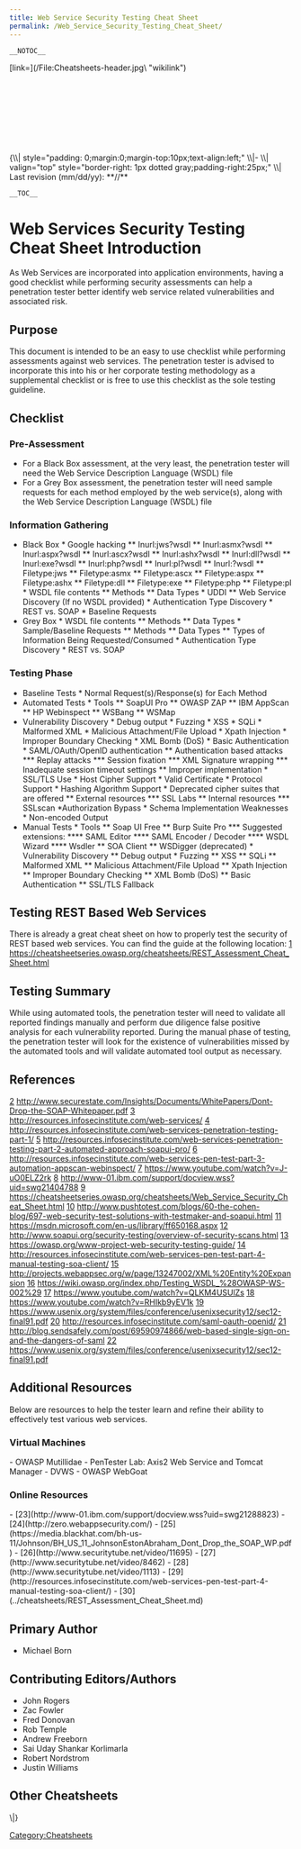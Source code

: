 ```yaml
---
title: Web Service Security Testing Cheat Sheet
permalink: /Web_Service_Security_Testing_Cheat_Sheet/
---
```


`__NOTOC__`

<div style="width:100%;height:160px;border:0,margin:0;overflow: hidden;">
[link=](/File:Cheatsheets-header.jpg\ "wikilink")

</div>
{\\| style="padding: 0;margin:0;margin-top:10px;text-align:left;" \\|- \\| valign="top" style="border-right: 1px dotted gray;padding-right:25px;" \\|
Last revision (mm/dd/yy): **//**

`__TOC__`

Web Services Security Testing Cheat Sheet Introduction
======================================================

As Web Services are incorporated into application environments, having a good checklist while performing security assessments can help a penetration tester better identify web service related vulnerabilities and associated risk.

Purpose
-------

This document is intended to be an easy to use checklist while performing assessments against web services. The penetration tester is advised to incorporate this into his or her corporate testing methodology as a supplemental checklist or is free to use this checklist as the sole testing guideline.

Checklist
---------

### Pre-Assessment

-   For a Black Box assessment, at the very least, the penetration tester will need the Web Service Description Language (WSDL) file
-   For a Grey Box assessment, the penetration tester will need sample requests for each method employed by the web service(s), along with the Web Service Description Language (WSDL) file

### Information Gathering

-   Black Box
    \* Google hacking
    \*\* Inurl:jws?wsdl
    \*\* Inurl:asmx?wsdl
    \*\* Inurl:aspx?wsdl
    \*\* Inurl:ascx?wsdl
    \*\* Inurl:ashx?wsdl
    \*\* Inurl:dll?wsdl
    \*\* Inurl:exe?wsdl
    \*\* Inurl:php?wsdl
    \*\* Inurl:pl?wsdl
    \*\* Inurl:?wsdl
    \*\* Filetype:jws
    \*\* Filetype:asmx
    \*\* Filetype:ascx
    \*\* Filetype:aspx
    \*\* Filetype:ashx
    \*\* Filetype:dll
    \*\* Filetype:exe
    \*\* Filetype:php
    \*\* Filetype:pl
    \* WSDL file contents
    \*\* Methods
    \*\* Data Types
    \* UDDI
    \*\* Web Service Discovery (If no WSDL provided)
    \* Authentication Type Discovery
    \* REST vs. SOAP
    \* Baseline Requests
-   Grey Box
    \* WSDL file contents
    \*\* Methods
    \*\* Data Types
    \* Sample/Baseline Requests
    \*\* Methods
    \*\* Data Types
    \*\* Types of Information Being Requested/Consumed
    \* Authentication Type Discovery
    \* REST vs. SOAP

### Testing Phase

-   Baseline Tests
    \* Normal Request(s)/Response(s) for Each Method
-   Automated Tests
    \* Tools
    \*\* SoapUI Pro
    \*\* OWASP ZAP
    \*\* IBM AppScan
    \*\* HP Webinspect
    \*\* WSBang
    \*\* WSMap
-   Vulnerability Discovery
    \* Debug output
    \* Fuzzing
    \* XSS
    \* SQLi
    \* Malformed XML
    \* Malicious Attachment/File Upload
    \* Xpath Injection
    \* Improper Boundary Checking
    \* XML Bomb (DoS)
    \* Basic Authentication
    \* SAML/OAuth/OpenID authentication
    \*\* Authentication based attacks
    \*\*\* Replay attacks
    \*\*\* Session fixation
    \*\*\* XML Signature wrapping
    \*\*\* Inadequate session timeout settings
    \*\* Improper implementation
    \* SSL/TLS Use
    \* Host Cipher Support
    \* Valid Certificate
    \* Protocol Support
    \* Hashing Algorithm Support
    \* Deprecated cipher suites that are offered
    \*\* External resources
    \*\*\* SSL Labs
    \*\* Internal resources
    \*\*\* SSLscan
    \*Authorization Bypass
    \* Schema Implementation Weaknesses
    \* Non-encoded Output
-   Manual Tests
    \* Tools
    \*\* Soap UI Free
    \*\* Burp Suite Pro
    \*\*\* Suggested extensions:
    \*\*\*\* SAML Editor
    \*\*\*\* SAML Encoder / Decoder
    \*\*\*\* WSDL Wizard
    \*\*\*\* Wsdler
    \*\* SOA Client
    \*\* WSDigger (deprecated)
    \* Vulnerability Discovery
    \*\* Debug output
    \* Fuzzing
    \*\* XSS
    \*\* SQLi
    \*\* Malformed XML
    \*\* Malicious Attachment/File Upload
    \*\* Xpath Injection
    \*\* Improper Boundary Checking
    \*\* XML Bomb (DoS)
    \*\* Basic Authentication
    \*\* SSL/TLS Fallback

Testing REST Based Web Services
-------------------------------

There is already a great cheat sheet on how to properly test the security of REST based web services. You can find the guide at the following location:
[1](../cheatsheets/REST_Assessment_Cheat_Sheet.md) <https://cheatsheetseries.owasp.org/cheatsheets/REST_Assessment_Cheat_Sheet.html>

Testing Summary
---------------

While using automated tools, the penetration tester will need to validate all reported findings manually and perform due diligence false positive analysis for each vulnerability reported. During the manual phase of testing, the penetration tester will look for the existence of vulnerabilities missed by the automated tools and will validate automated tool output as necessary.

References
----------

[2](http://www.securestate.com/Insights/Documents/WhitePapers/Dont-Drop-the-SOAP-Whitepaper.pdf) <http://www.securestate.com/Insights/Documents/WhitePapers/Dont-Drop-the-SOAP-Whitepaper.pdf>
[3](http://resources.infosecinstitute.com/web-services/) <http://resources.infosecinstitute.com/web-services/>
[4](http://resources.infosecinstitute.com/web-services-penetration-testing-part-1/) <http://resources.infosecinstitute.com/web-services-penetration-testing-part-1/>
[5](http://resources.infosecinstitute.com/web-services-penetration-testing-part-2-automated-approach-soapui-pro/) <http://resources.infosecinstitute.com/web-services-penetration-testing-part-2-automated-approach-soapui-pro/>
[6](http://resources.infosecinstitute.com/web-services-pen-test-part-3-automation-appscan-webinspect/) <http://resources.infosecinstitute.com/web-services-pen-test-part-3-automation-appscan-webinspect/>
[7](https://www.youtube.com/watch?v=J-uO0ELZ2rk) <https://www.youtube.com/watch?v=J-uO0ELZ2rk>
[8](http://www-01.ibm.com/support/docview.wss?uid=swg21404788) <http://www-01.ibm.com/support/docview.wss?uid=swg21404788>
[9](https://cheatsheetseries.owasp.org/cheatsheets/Web_Service_Security_Cheat_Sheet.html) <https://cheatsheetseries.owasp.org/cheatsheets/Web_Service_Security_Cheat_Sheet.html>
[10](http://www.pushtotest.com/blogs/60-the-cohen-blog/697-web-security-test-solutions-with-testmaker-and-soapui.html) <http://www.pushtotest.com/blogs/60-the-cohen-blog/697-web-security-test-solutions-with-testmaker-and-soapui.html>
[11](https://msdn.microsoft.com/en-us/library/ff650168.aspx) <https://msdn.microsoft.com/en-us/library/ff650168.aspx>
[12](http://www.soapui.org/security-testing/overview-of-security-scans.html) <http://www.soapui.org/security-testing/overview-of-security-scans.html>
[13](https://owasp.org/www-project-web-security-testing-guide/) <https://owasp.org/www-project-web-security-testing-guide/>
[14](http://resources.infosecinstitute.com/web-services-pen-test-part-4-manual-testing-soa-client/) <http://resources.infosecinstitute.com/web-services-pen-test-part-4-manual-testing-soa-client/>
[15](http://projects.webappsec.org/w/page/13247002/XML%20Entity%20Expansion) <http://projects.webappsec.org/w/page/13247002/XML%20Entity%20Expansion>
[16](https://wiki.owasp.org/index.php/Testing_WSDL_%28OWASP-WS-002%29) <https://wiki.owasp.org/index.php/Testing_WSDL_%28OWASP-WS-002%29>
[17](https://www.youtube.com/watch?v=QLKM4USUlZs) <https://www.youtube.com/watch?v=QLKM4USUlZs>
[18](https://www.youtube.com/watch?v=RHIkb9yEV1k) <https://www.youtube.com/watch?v=RHIkb9yEV1k>
[19](https://www.usenix.org/system/files/conference/usenixsecurity12/sec12-final91.pdf) <https://www.usenix.org/system/files/conference/usenixsecurity12/sec12-final91.pdf>
[20](http://resources.infosecinstitute.com/saml-oauth-openid/) <http://resources.infosecinstitute.com/saml-oauth-openid/>
[21](http://blog.sendsafely.com/post/69590974866/web-based-single-sign-on-and-the-dangers-of-saml) <http://blog.sendsafely.com/post/69590974866/web-based-single-sign-on-and-the-dangers-of-saml>
[22](https://www.usenix.org/system/files/conference/usenixsecurity12/sec12-final91.pdf) <https://www.usenix.org/system/files/conference/usenixsecurity12/sec12-final91.pdf>

Additional Resources
--------------------

Below are resources to help the tester learn and refine their ability to effectively test various web services.

<h3>
Virtual Machines

</h3>
-   OWASP Mutillidae
-   PenTester Lab: Axis2 Web Service and Tomcat Manager
-   DVWS
-   OWASP WebGoat

<h3>
Online Resources

</h3>
-   [23](http://www-01.ibm.com/support/docview.wss?uid=swg21288823) <http://www-01.ibm.com/support/docview.wss?uid=swg21288823>
-   [24](http://zero.webappsecurity.com/) <http://zero.webappsecurity.com/>
-   [25](https://media.blackhat.com/bh-us-11/Johnson/BH_US_11_JohnsonEstonAbraham_Dont_Drop_the_SOAP_WP.pdf) <https://media.blackhat.com/bh-us-11/Johnson/BH_US_11_JohnsonEstonAbraham_Dont_Drop_the_SOAP_WP.pdf>
-   [26](http://www.securitytube.net/video/11695) <http://www.securitytube.net/video/11695>
-   [27](http://www.securitytube.net/video/8462) <http://www.securitytube.net/video/8462>
-   [28](http://www.securitytube.net/video/1113) <http://www.securitytube.net/video/1113>
-   [29](http://resources.infosecinstitute.com/web-services-pen-test-part-4-manual-testing-soa-client/) <http://resources.infosecinstitute.com/web-services-pen-test-part-4-manual-testing-soa-client/>
-   [30](../cheatsheets/REST_Assessment_Cheat_Sheet.md) <https://cheatsheetseries.owasp.org/cheatsheets/REST_Assessment_Cheat_Sheet.html>

Primary Author
--------------

-   Michael Born

Contributing Editors/Authors
----------------------------

-   John Rogers
-   Zac Fowler
-   Fred Donovan
-   Rob Temple
-   Andrew Freeborn
-   Sai Uday Shankar Korlimarla
-   Robert Nordstrom
-   Justin Williams

Other Cheatsheets
-----------------

\\|}

[Category:Cheatsheets](/Category:Cheatsheets "wikilink")